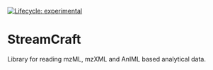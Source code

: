 [![Lifecycle: experimental](https://img.shields.io/badge/lifecycle-experimental-orange.svg)](https://lifecycle.r-lib.org/articles/stages.html#experimental)

# StreamCraft

Library for reading mzML, mzXML and AnIML based analytical data.

<!-- <div style="display: flex; justify-content: center;"> <img src="./sc_logo.png" alt="StreamPort Logo" width="300"></div> -->
<br>
<br>
